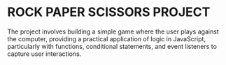 <h1>ROCK PAPER SCISSORS PROJECT</h1>

<p>The project involves building a simple game where the user plays against the computer, providing a practical application of logic in JavaScript, particularly with functions, conditional statements, and event listeners to capture user interactions.</p>
